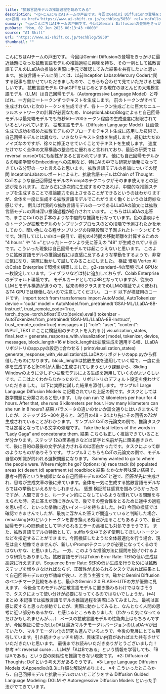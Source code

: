 ```yaml
---
title: "拡散言語モデルの推論過程を眺めてみる"
description: "<p>こんにちはAIチームの戸田です。今回はGemini Diffusionの登場をきっかけに最近話題になった拡散言語モデルの推論過程に興味を持ち、その一例として拡散言語モデルのLLaDAの推論を実際に手元で確認してみた結果を [&#8230;]</p>
<p>投稿 <a href='https://www.ai-shift.co.jp/techblog/5850' rel='nofollow'>拡散言語モデルの推論過程を眺めてみる</a> は <a href='https://www.ai-shift.co.jp' rel='nofollow'>株式会社AI Shift</a> に最初に表示されました。</p>"
summary: "<p>こんにちはAIチームの戸田です。今回はGemini Diffusionの登場をきっかけに最近話題になった拡散言語モデルの推論過程に興味を持ち、その一例として拡散言語モデルのLLaDAの推論を実際に手元で確認してみた結果を [&#823"
pubDate: "Mon, 02 Jun 2025 00:13:43 +0000"
source: "AI Shift"
url: "https://www.ai-shift.co.jp/techblog/5850"
thumbnail: ""
---
```


こんにちはAIチームの戸田です。
今回はGemini Diffusionの登場をきっかけに最近話題になった拡散言語モデルの推論過程に興味を持ち、その一例として拡散言語モデルのLLaDAの推論を実際に手元で確認してみた結果を共有したいと思います。
拡散言語モデルに関しては、以前Inception LabsのMercury Coderに関する記事も書かせていただきましたので、こちらも合わせて見ていただけると嬉しいです。
拡散言語モデル
ChatGPTをはじめとする現在のほとんどの大規模言語モデル（LLM）は自己回帰モデル（Autoregressive Language Model）と呼ばれ、一方向に一トークンずつテキストを生成します。
前のトークンがすべて生成されないと次のトークンを生成できず、各トークン生成ごとに巨大なニューラルネットワークの計算が必要なため、InceptionLabsのBlogによると自己回帰モデルは最先端モデルでも毎秒50〜200トークン程度の生成速度に制限されているといわれています。
拡散言語モデル（Diffusion Language Model）は画像生成で成功を収めた拡散モデルのアプローチをテキスト生成に応用した技術で、自己回帰モデルとは異なり、いきなりテキスト全体を生成します。最初はただのノイズなのですが、徐々に修正させていくことでテキストを生成します。
速度だけでなく全体の文章構造の整合性に優れると言われており、最近の研究ではreversal curse(※1)にも耐性があると言われています。
他にも自己回帰モデルからの転移学習やEmbeddingへの応用など、特にAIの中でも研究が活発になってきている分野の一つと言えると思います。
拡散言語モデルの推論についての疑問
InceptionLabsのレポートによると、拡散言語モデルはChain of Thought: CoTのような自己回帰型モデルのPromptのテクニックがそのまま使えるとの記述が見られます。
左から右に逐次的に生成するのであれば、中間的な推論ステップを生成することで推論能力を向上させることができるというのはわかりますが、全体を一度に生成する拡散言語モデルでこれがうまく働くというのは奇妙な感じです。
例えば代表的な拡散言語モデルの一つであるLLaDAの論文には拡散言語モデルの興味深い推論過程が紹介されています。
こちらはLLaDAの応答で、まさにCoTのお手本のような中間的な推論を行なっています。色の濃淡はそのトークンが拡散モデルのサンプリングプロセスのどの段階で予測されたかを示しており、暗い色になる程サンプリングの後期段階で予測されたトークンだそうです。注目してほしいのは一段目で、最初の4時間の移動距離を計算するための "4 hours" や "4 ="といったトークンより先に答えの "48" が生成されている点です。こういった現象は自己回帰モデルでは起こりえないと思います。
このように拡散言語モデルの推論過程には直感に反するような挙動をするようで、非常に気になり、実際に動かして試してみることにしました。
検証
環境
Vertex AIのColab Enterpriseで環境を構築しました。g2-standard-4の環境でL4 GPUを一枚設定しています。ライブラリなどは特に追加しておらず、Colab Enterpriseのデフォルト環境です。
モデルカードとしては8Bとなっていますが、従来のLLMとモデル構造が違うので、従来の8BクラスまでのLLMの検証でよく使われるT4 GPUでは稼働しないので注意してください。
コード
以下が検証用のコードです。
import torch
from transformers import AutoModel, AutoTokenizer
device = 'cuda'
model = AutoModel.from_pretrained('GSAI-ML/LLaDA-8B-Instruct', trust_remote_code=True, torch_dtype=torch.bfloat16).to(device).eval()
tokenizer = AutoTokenizer.from_pretrained('GSAI-ML/LLaDA-8B-Instruct', trust_remote_code=True)
messages = [{
"role": "user",
"content": INPUT_TEXT # ここに検証用のテキストを入れる
}]
visualization_states, final_text = generate_response_with_visualization(
model,
tokenizer,
device,
messages,
block_length=16 # block_lengthは拡散生成を適用する幅、LLaDAリポジトリのapp.pyの設定に合わせる
)
print(visualization_states)
generate_response_with_visualizationはLLaDAのリポジトリのapp.pyから拝借したものになります。block_lengthは拡散生成を適用していく幅で、一度に全体を生成すると|EOS|が大量に生成されてしまうという課題から、Sliding Windowのように少しずつ拡散モデルによる生成を適用していくのがよいらしいです。ここはよくわからなかったので、リポジトリのデフォルト設定を使わせていただきました。
以下に実際に試した結果を添付します。
サンプル1
Large Language Diffusion Models に記載されていた上記の例です。タスクとしては数学問題に分類されると思います。
Lily can run 12 kilometers per hour for 4 hours. After that, she runs 6 kilometers per hour. How many kilometers can she run in 8 hours?
結果
パラメータの違いのせいか論文通りにはいきませんでしたが、ステップ 25〜30を見ると、3行目の48 + 24より先にその回答の72が生成されていることがわかります。
サンプル2
CoTの元論文の例で、推論タスクでは定番となっている文字の処理です。
Take the last letters of the words in “Lady Gaga” and concatenate them.
結果
こちらも正しく推論できていることが分かります。ステップ 12の箇条書きなどは苗字と名前が先に箇条書きされて、後に目的の最後の文字が出力されるのは面白かったです。タスクによって癖のようなものがありそうです。
サンプル3
こちらもCoTの元論文の例で、モデル自信の知識が問われる選択問題になります。
Sammy wanted to go to where the people were. Where might he go? Options: (a) race track (b) populated areas (c) desert (d) apartment (e) roadblock
結果
なかなか興味深い結果で、思考→回答という生成順になる自己回帰モデルのCoTと逆で、回答が先に生成され、思考が生成文章の後に来ています。全体を一気に生成する拡散言語モデルならではの挙動といえるかもしれません。
感想
検証前は感覚を掴みづらかったのですが、人間で言うと、ルーティン的にこなしているような慣れている問題を与えられた時、先に答えが頭に浮かんで、後でその整合性をとるために途中の過程を思い描く、といった挙動に近いイメージを持ちました。(※2) 今回の検証では確認できませんでしたが、最初に浮かんだ答えが間違っていると判断した場合、remasking(※3)というトークンを書き換える処理が走ることもあるようで、自己回帰モデルの問題点として挙げられるエラーの蓄積にも対処できそうです。
また、拡散言語モデルの特徴として、suffixや文中で必ず使用してほしいトークンなどを指定することができます。今回検証したような全体最適化を行う場合、現在は全く想像できませんが、新しいPromptテクニックが必要になってくるのではないかな、と思いました。
一方、このような推論方法に疑問を投げかけるような研究もありました。拡散言語モデルはToken Error Rate: TERの低い生成は高速に行えますが、Sequence Error Rate: SERの低い生成を行うためには拡散ステップを増やさなければならず、正確性が求められるタスクであれば結果として自己回帰モデルの方が効率が良い、と言う主張です。確かにGemini Diffusionのベンチマーク比較をみると、最小のGemini 2.0 FLASH-LITEの方が優勢に見えます。
今後全てのモデルが拡散言語モデルに置き換わるわけではなさそうで、タスクによって使い分けが必要になってくるのではないでしょうか。(※4)
まとめ
本記事では拡散言語モデルの推論過程を実際にみてみました。
最初は直感に反すると思った挙動でしたが、実際に動かしてみると、なんとなく人間の思考に近い部分もあるかな、と感じるところもありました（わかった気になってるだけかもしれませんが、、、）
ベースの拡散言語モデルの性能向上はもちろんですが、今回検証に使ったLLaDAは最近マルチモーダルバージョンのLLaDA-Vが出ていたり、マルチモーダル化の研究も進んでいるようで、今後の発展にとても期待しています。引き続きウォッチを続け、興味深い内容があればまた共有させていただきたいと思います。
最後までお読みいただきありがとうございました！
参考
※1: reversal curse ... LLMが「AはBである」という情報を学習しても、「BはAである」という逆の関係性を推論できない現象です。
※2: Diffusion of Thoughts: DoTという考え方があるそうです。
※3: Large Language Diffusion Models のAppendixのB.3に詳細な解説があります。
※4: こういったところから、自己回帰モデルと拡散モデルのいいとこどりをする Diffusion Guided Language Modeling: DGLM や Autoregressive Diffusion Models といった手法がでてきています。
